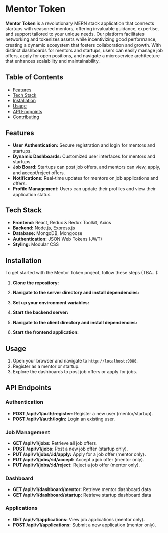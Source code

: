 # Mentor Token

**Mentor Token** is a revolutionary MERN stack application that connects startups with seasoned mentors, 
offering invaluable guidance, expertise, and support tailored to your unique needs. Our platform facilitates networking and tokenizes assets while incentivizing good performance,
 creating a dynamic ecosystem that fosters collaboration and growth. With distinct dashboards for mentors and startups, users can easily manage job offers,
 apply for open positions, and navigate a microservice architecture that enhances scalability and maintainability.

## Table of Contents

- [Features](#features)
- [Tech Stack](#tech-stack)
- [Installation](#installation)
- [Usage](#usage)
- [API Endpoints](#api-endpoints)
- [Contributing](#contributing)

## Features

- **User Authentication:** Secure registration and login for mentors and startups.
- **Dynamic Dashboards:** Customized user interfaces for mentors and startups.
- **Job Board:** Startups can post job offers, and mentors can view, apply, and accept/reject offers.
- **Notifications:** Real-time updates for mentors on job applications and offers.
- **Profile Management:** Users can update their profiles and view their application status.

## Tech Stack

- **Frontend:** React, Redux & Redux Toolkit, Axios
- **Backend:** Node.js, Express.js
- **Database:** MongoDB, Mongoose
- **Authentication:** JSON Web Tokens (JWT)
- **Styling:** Modular CSS

## Installation

To get started with the Mentor Token project, follow these steps (TBA...):

1. **Clone the repository:**

2. **Navigate to the server directory and install dependencies:**

3. **Set up your environment variables:**

4. **Start the backend server:**

5. **Navigate to the client directory and install dependencies:**

6. **Start the frontend application:**


## Usage

1. Open your browser and navigate to `http://localhost:9000`.
2. Register as a mentor or startup.
3. Explore the dashboards to post job offers or apply for jobs.

## API Endpoints

### Authentication

- **POST /api/v1/auth/register:** Register a new user (mentor/startup).
- **POST /api/v1/auth/login:** Login an existing user.

### Job Management

- **GET /api/v1/jobs:** Retrieve all job offers.
- **POST /api/v1/jobs:** Post a new job offer (startup only).
- **PUT /api/v1/jobs/:id/apply:** Apply for a job offer (mentor only).
- **PUT /api/v1/jobs/:id/accept:** Accept a job offer (mentor only).
- **PUT /api/v1/jobs/:id/reject:** Reject a job offer (mentor only).

### Dashboard

- **GET /api/v1/dashboard/mentor:** Retrieve mentor dashboard data
- **GET /api/v1/dashboard/startup:** Retrieve startup dashboard data

### Applications

- **GET /api/v1/applications:** View job applications (mentor only).
- **POST /api/v1/applications:** Submit a new application (mentor only).
